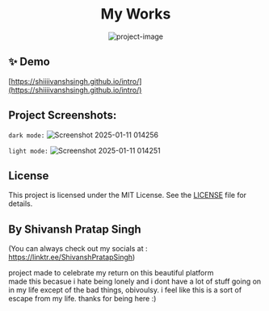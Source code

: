 <h1 align="center" id="title">My Works</h1>

<p align="center"><img src="https://socialify.git.ci/ShiiiivanshSingh/intro/image?font=Inter&amp;language=1&amp;name=1&amp;owner=1&amp;theme=Dark" alt="project-image"></p>

<h2>✨ Demo</h2>

[https://shiiiivanshsingh.github.io/intro/](https://shiiiivanshsingh.github.io/intro/)


<h2>Project Screenshots:</h2>

 `dark mode:`
![Screenshot 2025-01-11 014256](https://github.com/user-attachments/assets/9c717fcd-7298-4289-8c8a-68e00307f858)

 `light mode:`
![Screenshot 2025-01-11 014251](https://github.com/user-attachments/assets/7ec0c597-160a-42f7-b3de-38f6d62bad8e)



  
## License

This project is licensed under the MIT License. See the [LICENSE](LICENSE) file for details.

## By Shivansh Pratap Singh
 (You can always check out my socials at : https://linktr.ee/ShivanshPratapSingh)

project made to celebrate my return on this beautiful platform <br>
made this becasue i hate being lonely and i dont have a lot of stuff going on in my life except of the bad things, obivoulsy. i feel like this is a sort of escape from my life. thanks for being here :)
